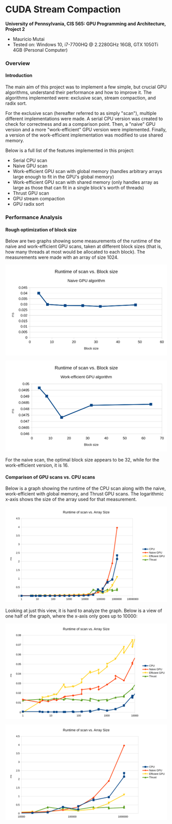 CUDA Stream Compaction
======================

**University of Pennsylvania, CIS 565: GPU Programming and Architecture, Project 2**

* Mauricio Mutai
* Tested on: Windows 10, i7-7700HQ @ 2.2280GHz 16GB, GTX 1050Ti 4GB (Personal Computer)

### Overview

#### Introduction

The main aim of this project was to implement a few simple, but crucial GPU algorithms, understand their performance and how to improve it. The algorithms implemented were: exclusive scan, stream compaction, and radix sort.

For the exclusive scan (hereafter referred to as simply "scan"), multiple different implementations were made. A serial CPU version was created to check for correctness and as a comparison point. Then, a "naive" GPU version and a more "work-efficient" GPU version were implemented. Finally, a version of the work-efficient implementation was modified to use shared memory.

Below is a full list of the features implemented in this project:

* Serial CPU scan
* Naive GPU scan
* Work-efficient GPU scan with global memory (handles arbitrary arrays large enough to fit in the GPU's global memory)
* Work-efficient GPU scan with shared memory (only handles array as large as those that can fit in a single block's worth of threads)
* Thrust GPU scan
* GPU stream compaction
* GPU radix sort

### Performance Analysis

#### Rough optimization of block size

Below are two graphs showing some measurements of the runtime of the naive and work-efficient GPU scans, taken at different block sizes (that is, how many threads at most would be allocated to each block). The measurements were made with an array of size 1024.

![](img/block-naive.png)

![](img/block-workeff.png)

For the naive scan, the optimal block size appears to be 32, while for the work-efficient version, it is 16.

#### Comparison of GPU scans vs. CPU scans

Below is a graph showing the runtime of the CPU scan along with the naive, work-efficient with global memory, and Thrust GPU scans. The logarithmic x-axis shows the size of the array used for that measurement.

![](img/array-all-full.png)

Looking at just this view, it is hard to analyze the graph. Below is a view of one half of the graph, where the x-axis only goes up to 10000:

![](img/array-all-lower.png)



![](img/array-all-higher.png)
